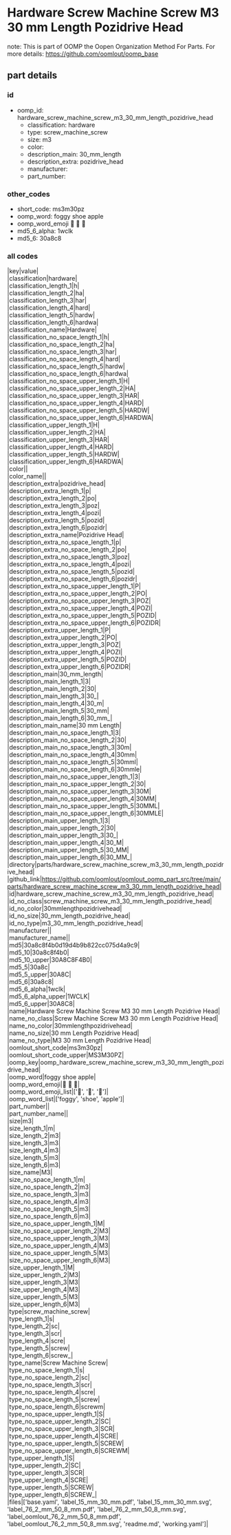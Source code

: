 # Hardware Screw Machine Screw M3 30 mm Length Pozidrive Head  

note: This is part of OOMP the Oopen Organization Method For Parts. For more details: https://github.com/oomlout/oomp_base

##  part details





### id
* oomp_id: hardware_screw_machine_screw_m3_30_mm_length_pozidrive_head
  * classification: hardware
  * type: screw_machine_screw
  * size: m3
  * color: 
  * description_main: 30_mm_length
  * description_extra: pozidrive_head
  * manufacturer: 
  * part_number: 

### other_codes
* short_code: ms3m30pz
* oomp_word: foggy shoe apple
* oomp_word_emoji :foggy: :shoe: :apple:
* md5_6_alpha: 1wclk
* md5_6: 30a8c8

### all codes 
|key|value|  
|classification|hardware|  
|classification_length_1|h|  
|classification_length_2|ha|  
|classification_length_3|har|  
|classification_length_4|hard|  
|classification_length_5|hardw|  
|classification_length_6|hardwa|  
|classification_name|Hardware|  
|classification_no_space_length_1|h|  
|classification_no_space_length_2|ha|  
|classification_no_space_length_3|har|  
|classification_no_space_length_4|hard|  
|classification_no_space_length_5|hardw|  
|classification_no_space_length_6|hardwa|  
|classification_no_space_upper_length_1|H|  
|classification_no_space_upper_length_2|HA|  
|classification_no_space_upper_length_3|HAR|  
|classification_no_space_upper_length_4|HARD|  
|classification_no_space_upper_length_5|HARDW|  
|classification_no_space_upper_length_6|HARDWA|  
|classification_upper_length_1|H|  
|classification_upper_length_2|HA|  
|classification_upper_length_3|HAR|  
|classification_upper_length_4|HARD|  
|classification_upper_length_5|HARDW|  
|classification_upper_length_6|HARDWA|  
|color||  
|color_name||  
|description_extra|pozidrive_head|  
|description_extra_length_1|p|  
|description_extra_length_2|po|  
|description_extra_length_3|poz|  
|description_extra_length_4|pozi|  
|description_extra_length_5|pozid|  
|description_extra_length_6|pozidr|  
|description_extra_name|Pozidrive Head|  
|description_extra_no_space_length_1|p|  
|description_extra_no_space_length_2|po|  
|description_extra_no_space_length_3|poz|  
|description_extra_no_space_length_4|pozi|  
|description_extra_no_space_length_5|pozid|  
|description_extra_no_space_length_6|pozidr|  
|description_extra_no_space_upper_length_1|P|  
|description_extra_no_space_upper_length_2|PO|  
|description_extra_no_space_upper_length_3|POZ|  
|description_extra_no_space_upper_length_4|POZI|  
|description_extra_no_space_upper_length_5|POZID|  
|description_extra_no_space_upper_length_6|POZIDR|  
|description_extra_upper_length_1|P|  
|description_extra_upper_length_2|PO|  
|description_extra_upper_length_3|POZ|  
|description_extra_upper_length_4|POZI|  
|description_extra_upper_length_5|POZID|  
|description_extra_upper_length_6|POZIDR|  
|description_main|30_mm_length|  
|description_main_length_1|3|  
|description_main_length_2|30|  
|description_main_length_3|30_|  
|description_main_length_4|30_m|  
|description_main_length_5|30_mm|  
|description_main_length_6|30_mm_|  
|description_main_name|30 mm Length|  
|description_main_no_space_length_1|3|  
|description_main_no_space_length_2|30|  
|description_main_no_space_length_3|30m|  
|description_main_no_space_length_4|30mm|  
|description_main_no_space_length_5|30mml|  
|description_main_no_space_length_6|30mmle|  
|description_main_no_space_upper_length_1|3|  
|description_main_no_space_upper_length_2|30|  
|description_main_no_space_upper_length_3|30M|  
|description_main_no_space_upper_length_4|30MM|  
|description_main_no_space_upper_length_5|30MML|  
|description_main_no_space_upper_length_6|30MMLE|  
|description_main_upper_length_1|3|  
|description_main_upper_length_2|30|  
|description_main_upper_length_3|30_|  
|description_main_upper_length_4|30_M|  
|description_main_upper_length_5|30_MM|  
|description_main_upper_length_6|30_MM_|  
|directory|parts/hardware_screw_machine_screw_m3_30_mm_length_pozidrive_head|  
|github_link|https://github.com/oomlout/oomlout_oomp_part_src/tree/main/parts/hardware_screw_machine_screw_m3_30_mm_length_pozidrive_head|  
|id|hardware_screw_machine_screw_m3_30_mm_length_pozidrive_head|  
|id_no_class|screw_machine_screw_m3_30_mm_length_pozidrive_head|  
|id_no_color|30mmlengthpozidrivehead|  
|id_no_size|30_mm_length_pozidrive_head|  
|id_no_type|m3_30_mm_length_pozidrive_head|  
|manufacturer||  
|manufacturer_name||  
|md5|30a8c8f4b0d19d4b9b822cc075d4a9c9|  
|md5_10|30a8c8f4b0|  
|md5_10_upper|30A8C8F4B0|  
|md5_5|30a8c|  
|md5_5_upper|30A8C|  
|md5_6|30a8c8|  
|md5_6_alpha|1wclk|  
|md5_6_alpha_upper|1WCLK|  
|md5_6_upper|30A8C8|  
|name|Hardware Screw Machine Screw M3 30 mm Length Pozidrive Head|  
|name_no_class|Screw Machine Screw M3 30 mm Length Pozidrive Head|  
|name_no_color|30mmlengthpozidrivehead|  
|name_no_size|30 mm Length Pozidrive Head|  
|name_no_type|M3 30 mm Length Pozidrive Head|  
|oomlout_short_code|ms3m30pz|  
|oomlout_short_code_upper|MS3M30PZ|  
|oomp_key|oomp_hardware_screw_machine_screw_m3_30_mm_length_pozidrive_head|  
|oomp_word|foggy shoe apple|  
|oomp_word_emoji|:foggy: :shoe: :apple:|  
|oomp_word_emoji_list|[':foggy:', ':shoe:', ':apple:']|  
|oomp_word_list|['foggy', 'shoe', 'apple']|  
|part_number||  
|part_number_name||  
|size|m3|  
|size_length_1|m|  
|size_length_2|m3|  
|size_length_3|m3|  
|size_length_4|m3|  
|size_length_5|m3|  
|size_length_6|m3|  
|size_name|M3|  
|size_no_space_length_1|m|  
|size_no_space_length_2|m3|  
|size_no_space_length_3|m3|  
|size_no_space_length_4|m3|  
|size_no_space_length_5|m3|  
|size_no_space_length_6|m3|  
|size_no_space_upper_length_1|M|  
|size_no_space_upper_length_2|M3|  
|size_no_space_upper_length_3|M3|  
|size_no_space_upper_length_4|M3|  
|size_no_space_upper_length_5|M3|  
|size_no_space_upper_length_6|M3|  
|size_upper_length_1|M|  
|size_upper_length_2|M3|  
|size_upper_length_3|M3|  
|size_upper_length_4|M3|  
|size_upper_length_5|M3|  
|size_upper_length_6|M3|  
|type|screw_machine_screw|  
|type_length_1|s|  
|type_length_2|sc|  
|type_length_3|scr|  
|type_length_4|scre|  
|type_length_5|screw|  
|type_length_6|screw_|  
|type_name|Screw Machine Screw|  
|type_no_space_length_1|s|  
|type_no_space_length_2|sc|  
|type_no_space_length_3|scr|  
|type_no_space_length_4|scre|  
|type_no_space_length_5|screw|  
|type_no_space_length_6|screwm|  
|type_no_space_upper_length_1|S|  
|type_no_space_upper_length_2|SC|  
|type_no_space_upper_length_3|SCR|  
|type_no_space_upper_length_4|SCRE|  
|type_no_space_upper_length_5|SCREW|  
|type_no_space_upper_length_6|SCREWM|  
|type_upper_length_1|S|  
|type_upper_length_2|SC|  
|type_upper_length_3|SCR|  
|type_upper_length_4|SCRE|  
|type_upper_length_5|SCREW|  
|type_upper_length_6|SCREW_|  
|files|['base.yaml', 'label_15_mm_30_mm.pdf', 'label_15_mm_30_mm.svg', 'label_76_2_mm_50_8_mm.pdf', 'label_76_2_mm_50_8_mm.svg', 'label_oomlout_76_2_mm_50_8_mm.pdf', 'label_oomlout_76_2_mm_50_8_mm.svg', 'readme.md', 'working.yaml']|  
